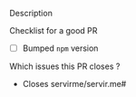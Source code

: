 Description


Checklist for a good PR
  - [ ] Bumped `npm` version

Which issues this PR closes ?

- Closes servirme/servir.me#
